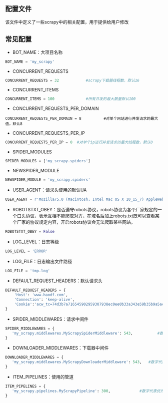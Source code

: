 ## 配置文件

该文件中定义了一些scrapy中的相关配置，用于提供给用户修改

## 常见配置

* BOT_NAME：大项目名称

```python
BOT_NAME = 'my_scrapy'
```

* CONCURRENT_REQUESTS

```python
CONCURRENT_REQUESTS = 32			#scrapy下载器线程数，默认16
```

* CONCURRENT_ITEMS

```python
CONCURRENT_ITEMS = 100				#所有并发的最大数量默认100
```

* CONCURRENT_REQUESTS_PER_DOMAIN

```
CONCURRENT_REQUESTS_PER_DOMAIN = 8			#对单个网站进行并发请求的最大值，默认8
```

* CONCURRENT_REQUESTS_PER_IP

```python
CONCURRENT_REQUESTS_PER_IP = 0	#对单个ip进行并发请求的最大线程数，默认0
```

* SPIDER_MODULES

```python
SPIDER_MODULES = ['my_scrapy.spiders']
```

* NEWSPIDER_MODULE

```python
NEWSPIDER_MODULE = 'my_scrapy.spiders'
```

* USER_AGENT：请求头使用的默认UA 

```python
USER_AGENT = r'Mozilla/5.0 (Macintosh; Intel Mac OS X 10_15_7) AppleWebKit/537.36 (KHTML, like Gecko) Chrome/90.0.4430.212 Safari/537.36'
```

* ROBOTSTXT_OBEY：是否遵守robots协议，robots协议为各个厂家规定的一个口头协议，表示互相不能爬取对方，在域名后加上robots.txt既可以查看某个厂家的协议规定内容，开启robots协议会无法爬取某些网站。

```python
ROBOTSTXT_OBEY = False
```

* LOG_LEVEL：日志等级

```python
LOG_LEVEL = 'ERROR'
```

* LOG_FILE：日志输出文件路径

```python
LOG_FILE = 'tmp.log'
```

* DEFAULT_REQUEST_HEADERS：默认请求头

```python
DEFAULT_REQUEST_HEADERS = {
    'Host': 'www.haodf.com',
    'Connection': 'keep-alive',
    'Cookie':'acw_tc=74d3b7a716545902959307938ec0ee0b33a343e59b35b9a5ac91ba924c'
}
```

* SPIDER_MIDDLEWARES：请求中间件

```python
SPIDER_MIDDLEWARES = {																				#可以不开启，有默认中间件
   'my_scrapy.middlewares.MyScrapySpiderMiddleware': 543,			#数字代表调用优先级，越小越优先
}
```

* DOWNLOADER_MIDDLEWARES：下载器中间件

```python
DOWNLOADER_MIDDLEWARES = {																		#可以不开启，有默认中间件
   'my_scrapy.middlewares.MyScrapyDownloaderMiddleware': 543,	#数字代表调用优先级，越小越优先
}
```



* ITEM_PIPELINES：使用的管道

```python
ITEM_PIPELINES = {																		#默认可以不开启
   'my_scrapy.pipelines.MyScrapyPipeline': 300,				#数字代表优先级，越小越优先
}
```

